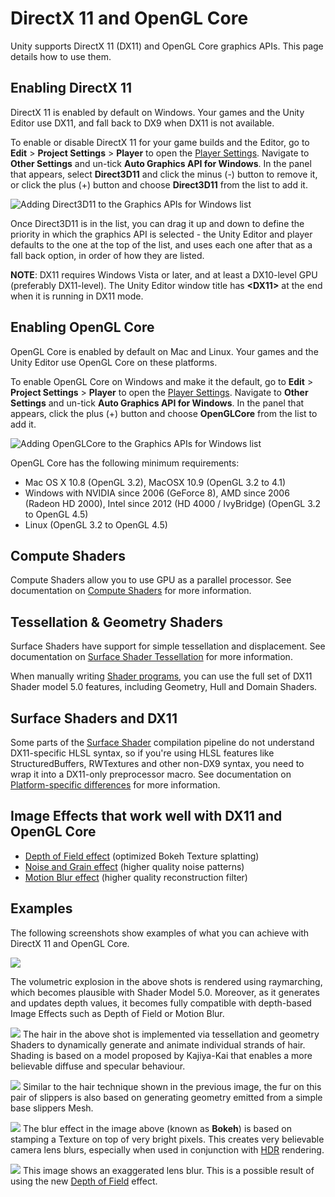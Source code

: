 # DirectX 11 and OpenGL Core

Unity supports DirectX 11 (DX11) and OpenGL Core graphics APIs. This page details how to use them.

## Enabling DirectX 11

DirectX 11 is enabled by default on Windows. Your games and the Unity Editor use DX11, and fall back to DX9 when DX11 is not available. 

To enable or disable DirectX 11 for your game builds and the Editor, go to __Edit__ > __Project Settings__ > __Player__ to open the [Player Settings](class-PlayerSettings). Navigate to __Other Settings__ and un-tick __Auto Graphics API for Windows__. In the panel that appears, select __Direct3D11__ and click the minus (-) button to remove it, or click the plus (+) button and choose __Direct3D11__ from the list to add it. 

![Adding __Direct3D11__ to the __Graphics APIs for Windows__ list](../uploads/Main/UsingDX11GL3Features-AddRemove.png)

Once Direct3D11 is in the list, you can drag it up and down to define the priority in which the graphics API is selected - the Unity Editor and player defaults to the one at the top of the list, and uses each one after that as a fall back option, in order of how they are listed.

**NOTE**: DX11 requires Windows Vista or later, and at least a DX10-level GPU (preferably DX11-level). The Unity Editor window title has __&lt;DX11&gt;__ at the end when it is running in DX11 mode.


## Enabling OpenGL Core

OpenGL Core is enabled by default on Mac and Linux. Your games and the Unity Editor use OpenGL Core on these platforms.

To enable OpenGL Core on Windows and make it the default, go to __Edit__ > __Project Settings__ > __Player__ to open the [Player Settings](class-PlayerSettings). Navigate to __Other Settings__ and un-tick __Auto Graphics API for Windows__. In the panel that appears, click the plus (+) button and choose __OpenGLCore__ from the list to add it. 

![Adding __OpenGLCore__ to the __Graphics APIs for Windows__ list](../uploads/Main/UsingDX11GL3Features-AddOpenGLCore.png)

OpenGL Core has the following minimum requirements:

* Mac OS X 10.8 (OpenGL 3.2), MacOSX 10.9 (OpenGL 3.2 to 4.1)
* Windows with NVIDIA since 2006 (GeForce 8), AMD since 2006 (Radeon HD 2000), Intel since 2012 (HD 4000 / IvyBridge) (OpenGL 3.2 to OpenGL 4.5)
* Linux (OpenGL 3.2 to OpenGL 4.5)


## Compute Shaders

Compute Shaders allow you to use GPU as a parallel processor. See documentation on [Compute Shaders](ComputeShaders) for more information.

## Tessellation & Geometry Shaders

Surface Shaders have support for simple tessellation and displacement. See documentation on [Surface Shader Tessellation](SL-SurfaceShaderTessellation) for more information.

When manually writing [Shader programs](SL-ShaderPrograms), you can use the full set of DX11 Shader model 5.0 features, including Geometry, Hull and Domain Shaders.


## Surface Shaders and DX11

Some parts of the [Surface Shader](SL-SurfaceShaders) compilation pipeline do not understand DX11-specific HLSL syntax, so if you're using HLSL features like StructuredBuffers, RWTextures and other non-DX9 syntax, you need to wrap it into a DX11-only preprocessor macro. See documentation on [Platform-specific differences](SL-PlatformDifferences) for more information.

## Image Effects that work well with DX11 and OpenGL Core

* [Depth of Field effect](script-DepthOfField) (optimized Bokeh Texture splatting)
* [Noise and Grain effect](script-NoiseAndGrain) (higher quality noise patterns)
* [Motion Blur effect](script-CameraMotionBlur) (higher quality reconstruction filter)

## Examples

The following screenshots show examples of what you can achieve with DirectX 11 and OpenGL Core.

![](../uploads/Main/DX11Explosion2.png)

The volumetric explosion in the above shots is rendered using raymarching, which becomes plausible with Shader Model 5.0. Moreover, as it generates and updates depth values, it becomes fully compatible with depth-based Image Effects such as Depth of Field or Motion Blur.


![](../uploads/Main/DX11Hair.png) 
The hair in the above shot is implemented via tessellation and geometry Shaders to dynamically generate and animate individual strands of hair. Shading is based on a model proposed by Kajiya-Kai that enables a more believable diffuse and specular behaviour.


![](../uploads/Main/DX11Fur.png) 
Similar to the hair technique shown in the previous image, the fur on this pair of slippers is also based on generating geometry emitted from a simple base slippers Mesh.

![](../uploads/Main/DX11Bokeh1.png) 
The blur effect in the image above (known as __Bokeh__) is based on stamping a Texture on top of very bright pixels. This creates very believable camera lens blurs, especially when used in conjunction with [HDR](HDR) rendering.


![](../uploads/Main/Bokeh2.png)
This image shows an exaggerated lens blur. This is a possible result of using the new [Depth of Field](script-DepthOfField) effect.
